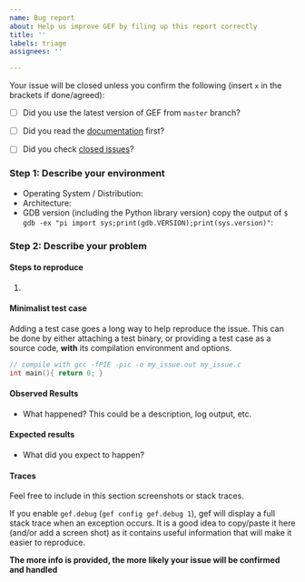 ```yaml
---
name: Bug report
about: Help us improve GEF by filing up this report correctly
title: ''
labels: triage
assignees: ''

---
```


Your issue will be closed unless you confirm the following (insert `x` in the brackets if done/agreed):
  * [ ] Did you use the latest version of GEF from `master` branch?
  * [ ] Did you read the [documentation](https://gef.readthedocs.org/en/latest/) first?
  * [ ] Did you check [closed issues](https://github.com/hugsy/gef/issues)?


### Step 1: Describe your environment

  * Operating System / Distribution: 
  * Architecture:
  * GDB version (including the Python library version) copy the output of `$ gdb -ex "pi import sys;print(gdb.VERSION);print(sys.version)"`: 


### Step 2: Describe your problem

#### Steps to reproduce

  1.

#### Minimalist test case

Adding a test case goes a long way to help reproduce the issue. This can be done by either attaching a test binary, or providing a test case as a source code, **with** its compilation environment and options.
```c
// compile with gcc -fPIE -pic -o my_issue.out my_issue.c
int main(){ return 0; }
```

#### Observed Results

  * What happened?  This could be a description, log output, etc.


#### Expected results

  * What did you expect to happen?


#### Traces

Feel free to include in this section screenshots or stack traces.

If you enable `gef.debug` (`gef config gef.debug 1`), gef will display a
full stack trace when an exception occurs. It is a good idea to copy/paste it here
(and/or add a screen shot) as it contains useful information that will make it easier
to reproduce. 

**The more info is provided, the more likely your issue will be confirmed and handled**
